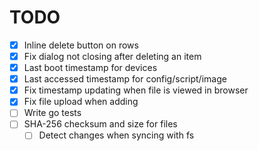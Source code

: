 # TODO

- [x] Inline delete button on rows
- [x] Fix dialog not closing after deleting an item
- [x] Last boot timestamp for devices
- [x] Last accessed timestamp for config/script/image
- [x] Fix timestamp updating when file is viewed in browser
- [x] Fix file upload when adding
- [ ] Write go tests
- [ ] SHA-256 checksum and size for files
  - [ ] Detect changes when syncing with fs
